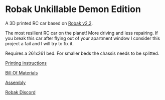 # Robak Unkillable Demon Edition

A 3D printed RC car based on [Robak v2.2](https://github.com/robaki-dev/robak/).

The most resilient RC car on the planet! More driving and less repairing. If you break this car after flying out of your apartment window I consider this project a fail and I will try to fix it.

Requires a 261x261 bed. For smaller beds the chassis needs to be splitted.

[Printing instructions](docs/printing.md)

[Bill Of Materials](docs/BOM.md)

[Assembly](docs/Assembly.md)

[Robak Discord](https://discord.gg/4mxkpQYTXy)

